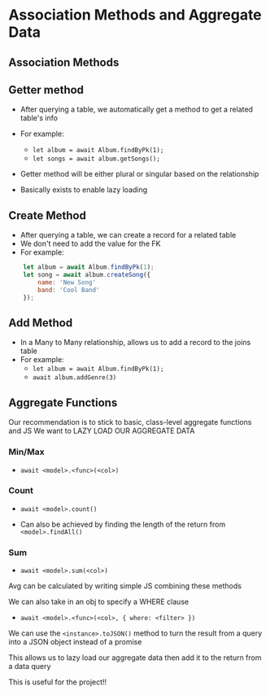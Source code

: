 # Association Methods and Aggregate Data

## Association Methods

## Getter method

- After querying a table, we automatically get a method to get a related table's info
- For example:

  - `let album = await Album.findByPk(1);`
  - `let songs = await album.getSongs();`

- Getter method will be either plural or singular based on the relationship

- Basically exists to enable lazy loading

## Create Method

- After querying a table, we can create a record for a related table
- We don't need to add the value for the FK
- For example:

```js
    let album = await Album.findByPk(1);
    let song = await album.createSong({
        name: 'New Song'
        band: 'Cool Band'
    });
```

## Add Method

- In a Many to Many relationship, allows us to add a record to the joins table
- For example:
  - `let album = await Album.findByPk(1);`
  - `await album.addGenre(3)`

## Aggregate Functions

Our recommendation is to stick to basic, class-level aggregate functions and JS
We want to LAZY LOAD OUR AGGREGATE DATA

### Min/Max

- `await <model>.<func>(<col>)`

### Count

- `await <model>.count()`

- Can also be achieved by finding the length of the return from `<model>.findAll()`

### Sum

- `await <model>.sum(<col>)`

Avg can be calculated by writing simple JS combining these methods

We can also take in an obj to specify a WHERE clause

- `await <model>.<func>(<col>, { where: <filter> })`

We can use the `<instance>.toJSON()` method to turn the result from a query into a JSON object instead of a promise

This allows us to lazy load our aggregate data then add it to the return from a data query

This is useful for the project!!
